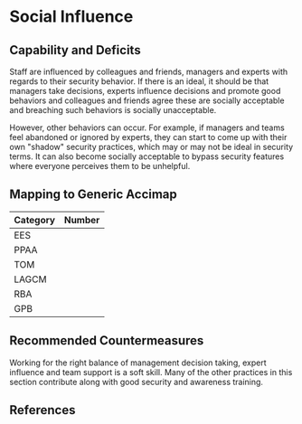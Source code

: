 # Social Influence

## Capability and Deficits

Staff are influenced by colleagues and friends, managers and experts with regards to their security behavior.  If there is an ideal, it should be that managers take decisions, 
experts influence decisions and promote good behaviors and colleagues and friends agree these are socially acceptable and breaching such behaviors is socially unacceptable.

However, other behaviors can occur.  For example, if managers and teams feel abandoned or ignored by experts, they can start to come up with their own "shadow" security 
practices, which may or may not be ideal in security terms.   It can also become socially acceptable to bypass security features where everyone perceives them to be
unhelpful.

## Mapping to Generic Accimap

|Category | Number |
| --- | --- |
|EES     |      |
|PPAA  | |
|TOM   ||
|LAGCM ||
|RBA   ||
|GPB   ||

## Recommended Countermeasures

Working for the right balance of management decision taking, expert influence and team support is a soft skill.  Many of the other practices in this section contribute along
with good security and awareness training.

## References
